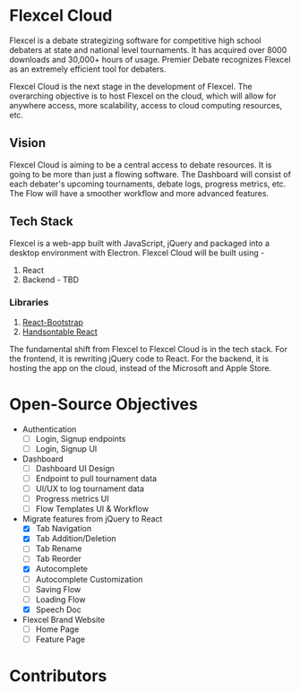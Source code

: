 # Flexcel Cloud
Flexcel is a debate strategizing software for competitive high school debaters at state and national level tournaments. It has acquired over 8000 downloads and 30,000+ hours of usage. Premier Debate recognizes Flexcel as an extremely efficient tool for debaters.  

Flexcel Cloud is the next stage in the development of Flexcel. The overarching objective 
is to host Flexcel on the cloud, which will allow for anywhere access, more scalability,
access to cloud computing resources, etc.

## Vision
Flexcel Cloud is aiming to be a central access to debate resources. It is going to be more than just a flowing software. The Dashboard will consist of each debater's upcoming tournaments, debate logs, progress metrics, etc. The Flow will have a smoother workflow and more advanced features. 
## Tech Stack 
Flexcel is a web-app built with JavaScript, jQuery and packaged into a desktop environment
with Electron. Flexcel Cloud will be built using - 
1. React 
2. Backend - TBD
### Libraries
1. [React-Bootstrap](https://react-bootstrap.github.io/)
2. [Handsontable React](https://handsontable.com/docs/8.4.0/frameworks-wrapper-for-react-installation.html) 

The fundamental shift from Flexcel to Flexcel Cloud is in the tech stack. For the frontend, it is rewriting jQuery code to React. For the backend, it is hosting the app on the cloud, instead of the  Microsoft and Apple Store.

# Open-Source Objectives
- Authentication
  - [ ] Login, Signup endpoints
  - [ ] Login, Signup UI
- Dashboard 
  - [ ] Dashboard UI Design 
  - [ ] Endpoint to pull tournament data
  - [ ] UI/UX to log tournament data
  - [ ] Progress metrics UI
  - [ ] Flow Templates UI & Workflow
- Migrate features from jQuery to React
  - [x]  Tab Navigation
  - [x]  Tab Addition/Deletion
  - [ ]  Tab Rename
  - [ ]  Tab Reorder
  - [x]  Autocomplete
  - [ ]  Autocomplete Customization
  - [ ]  Saving Flow
  - [ ]  Loading Flow
  - [x]  Speech Doc
- Flexcel Brand Website
  - [ ]  Home Page
  - [ ]  Feature Page

# Contributors


